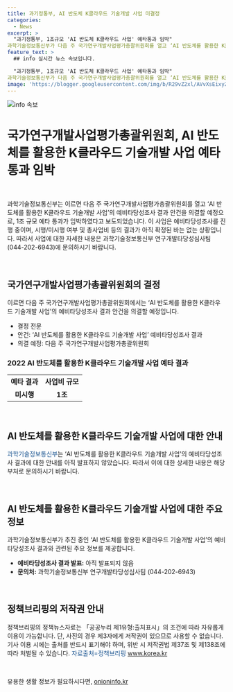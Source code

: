 ```yaml
---
title: 과기정통부, AI 반도체 K클라우드 기술개발 사업 미결정
categories:
  - News
excerpt: >
  "과기정통부, 1조규모 'AI 반도체 K클라우드 사업' 예타통과 임박" 
과학기술정보통신부가 다음 주 국가연구개발사업평가총괄위원회를 열고 ‘AI 반도체를 활용한 K클라우드 기술개발 사업’의 예비타당성조사 결과 안건을 의결할 예정으로, 1조규모 예타 통과가 임박하다고 보도되었다. 해당 사업은 아직 확정되지 않았으며, 문의는 과학기술정보통신부 연구개발타당성심사팀(044-202-6943)로 가능하다. [자료출처=정책브리핑 www.korea.kr]
feature_text: >
  ## info 실시간 뉴스 속보입니다.

  "과기정통부, 1조규모 'AI 반도체 K클라우드 사업' 예타통과 임박" 
과학기술정보통신부가 다음 주 국가연구개발사업평가총괄위원회를 열고 ‘AI 반도체를 활용한 K클라우드 기술개발 사업’의 예비타당성조사 결과 안건을 의결할 예정으로, 1조규모 예타 통과가 임박하다고 보도되었다. 해당 사업은 아직 확정되지 않았으며, 문의는 과학기술정보통신부 연구개발타당성심사팀(044-202-6943)로 가능하다. [자료출처=정책브리핑 www.korea.kr]
image: 'https://blogger.googleusercontent.com/img/b/R29vZ2xl/AVvXsEixyZcFfHzMRdzZMjFBmAUKJYCLCGyLL1o632UiGVXcaFdKo_bkvkuCioo0uUKlGfBVcT3P84aROyZIXSBEx3Aw5nCQ3pTgDom1WDC4m8eifvWiAmWEEVb4x6G_l8C0QH225ldMjyaFvpxGEBGNO37VmDTDMHGhJPq73UglMfDca1-0aw/s1600/blogspot.png'
---
```


<p><img src="https://blogger.googleusercontent.com/img/b/R29vZ2xl/AVvXsEixyZcFfHzMRdzZMjFBmAUKJYCLCGyLL1o632UiGVXcaFdKo_bkvkuCioo0uUKlGfBVcT3P84aROyZIXSBEx3Aw5nCQ3pTgDom1WDC4m8eifvWiAmWEEVb4x6G_l8C0QH225ldMjyaFvpxGEBGNO37VmDTDMHGhJPq73UglMfDca1-0aw/s1600/blogspot.png" alt="info 속보" /></p>

<h1>국가연구개발사업평가총괄위원회, AI 반도체를 활용한 K클라우드 기술개발 사업 예타 통과 임박</h1>

<p data-ke-size="size16">&nbsp;</p>

<p>과학기술정보통신부는 이르면 다음 주 국가연구개발사업평가총괄위원회를 열고 ‘AI 반도체를 활용한 K클라우드 기술개발 사업’의 예비타당성조사 결과 안건을 의결할 예정으로, 1조 규모 예타 통과가 임박하였다고 보도되었습니다. 이 사업은 예비타당성조사를 진행 중이며, 시행/미시행 여부 및 총사업비 등의 결과가 아직 확정된 바는 없는 상황입니다. 따라서 사업에 대한 자세한 내용은 과학기술정보통신부 연구개발타당성심사팀(044-202-6943)에 문의하시기 바랍니다.</p></p>

<p data-ke-size="size16">&nbsp;</p>

<h2 data-ke-size="size26">국가연구개발사업평가총괄위원회의 결정</h2>

<p data-ke-size="size16">이르면 다음 주 국가연구개발사업평가총괄위원회에서는 ‘AI 반도체를 활용한 K클라우드 기술개발 사업’의 예비타당성조사 결과 안건을 의결할 예정입니다.</p>

<ul>
<li>결정 전문</li>
<li>안건: ‘AI 반도체를 활용한 K클라우드 기술개발 사업’ 예비타당성조사 결과</li>
<li>의결 예정: 다음 주 국가연구개발사업평가총괄위원회</li>
</ul>

<h3>2022 AI 반도체를 활용한 K클라우드 기술개발 사업 예타 결과</h3>

<table>
<tr>
<td style="text-align: center; height: 17px;"><b>예타 결과</b></td>
<td style="text-align: center; height: 17px;"><b>사업비 규모</b></td>
</tr>
<tr>
<td style="text-align: center; height: 17px;"><b>미시행</b></td>
<td style="text-align: center; height: 17px;"><b>1조</b></td>
</tr>
</table>

<p data-ke-size="size16">&nbsp;</p>

<h2 data-ke-size="size26">AI 반도체를 활용한 K클라우드 기술개발 사업에 대한 안내</h2>

<p data-ke-size="size16"><span style="color: #1a5490;">과학기술정보통신부</span>는 ‘AI 반도체를 활용한 K클라우드 기술개발 사업’의 예비타당성조사 결과에 대한 안내를 아직 발표하지 않았습니다. 따라서 이에 대한 상세한 내용은 해당 부처로 문의하시기 바랍니다.</p>

<p data-ke-size="size16">&nbsp;</p>

<h2 data-ke-size="size26">AI 반도체를 활용한 K클라우드 기술개발 사업에 대한 주요 정보</h2>

<p data-ke-size="size16">과학기술정보통신부가 추진 중인 ‘AI 반도체를 활용한 K클라우드 기술개발 사업’의 예비타당성조사 결과와 관련된 주요 정보를 제공합니다.</p>

<ul>
<li><b>예비타당성조사 결과 발표:</b> 아직 발표되지 않음</li>
<li><b>문의처:</b> 과학기술정보통신부 연구개발타당성심사팀 (044-202-6943)</li>
</ul>

<p data-ke-size="size16">&nbsp;</p>

<h2 data-ke-size="size26">정책브리핑의 저작권 안내</h2>

<p data-ke-size="size16">정책브리핑의 정책뉴스자료는 「공공누리 제1유형:출처표시」의 조건에 따라 자유롭게 이용이 가능합니다. 단, 사진의 경우 제3자에게 저작권이 있으므로 사용할 수 없습니다. 기사 이용 시에는 출처를 반드시 표기해야 하며, 위반 시 저작권법 제37조 및 제138조에 따라 처벌될 수 있습니다. <span style="color: #1a5490;">자료출처=정책브리핑 <a href="www.korea.kr">www.korea.kr</a></span></p>

<p data-ke-size="size16">&nbsp;</p>
유용한 생활 정보가 필요하시다면, <a href="https://onioninfo.kr" rel="dofollow">onioninfo.kr</a>


